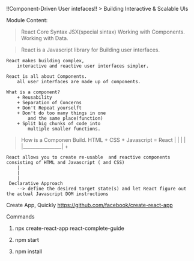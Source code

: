 !!Component-Driven User intefaces!!
    > Building Interactive & Scalable UIs


Module Content:
> React Core Syntax JSX(special sintax)
> Working with Components.
> Working with Data.

> React is a Javascript library for
    Building user interfaces.

    React makes building complex,
        interactive and reactive user interfaces simpler.   

    React is all about Components.
        all user interfaces are made up of components.

    What is a component?
        + Reusability
        + Separation of Concerns
        + Don't Repeat yourselft
        + Don't do too many things in one
            and the same place(function)
        + Split big chunks of code into
            multiple smaller functions.
        
> How is a Componen Build.
    HTML + CSS + Javascript = React
     |                |
     |                |
     |________________|
             +

    React allows you to create re-usable  and reactive components consisting of HTML and Javascript ( and CSS)
        |
        |
        |
     Declarative Approach
        --> define the desired target state(s) and let React figure out the actual Javascript DOM instructions

Create App, Quickly
https://github.com/facebook/create-react-app

Commands
1.  npx create-react-app react-complete-guide

2. npm start

3. npm install
